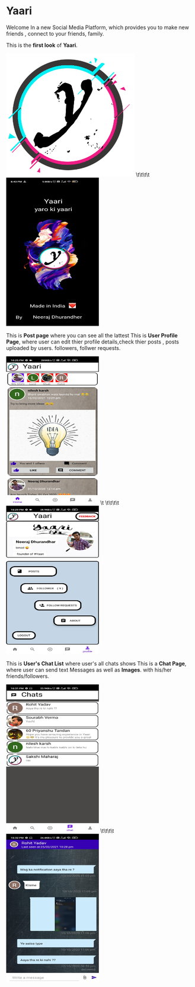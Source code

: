 # Yaari
Welcome In a new </b>Social Media Platform</b>, which provides you to make new friends , connect to your friends, family.  

This is the <b>first look</b> of <b>Yaari</b>.

![](app/src/main/res/drawable/logo_2_yari.png)   \t\t\t\t          <img src="app/src/main/res/drawable/app_ss_img_1.jpeg" width="250" height="400">





This is <b>Post page</b> where you can see all the lattest              This is <b>User Profile Page</b>, where user can edit thier profile details,check thier posts ,                       posts uploaded by users.                                                                       followers, follwer requests.


<img src="app/src/main/res/drawable/app_ss_img_2.jpeg" width="250" height="400"> \t  \t\t\t\t  <img src="app/src/main/res/drawable/app_ss_img_4.jpeg" width="250" height="400">


This is <b>User's Chat List</b> where user's all chats shows                          This is a <b>Chat Page</b>, where user can send text Messages as well as <b>Images</b>.
 with his/her friends/followers. 
 
<img src="app/src/main/res/drawable/app_ss_img_5.jpeg" width="250" height="400">    \t\t\t\t   <img src="app/src/main/res/drawable/app_ss_img_6.jpeg" width="250" height="400">




